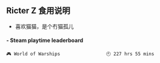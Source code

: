 ## Ricter Z 食用说明
- 喜欢猫猫，是个冇猫孤儿

<!-- steam-box start -->
#### - Steam playtime leaderboard
```text
🎮 World of Warships                 🕘 227 hrs 55 mins
```
<!-- Powered by https://github.com/YouEclipse/steam-box . -->
<!-- steam-box end -->
